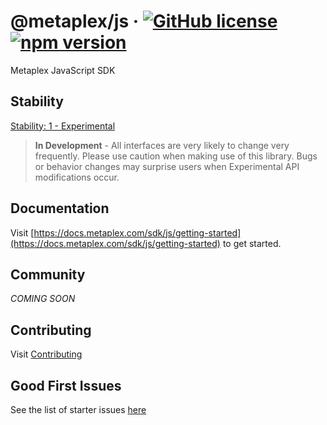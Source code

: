 # @metaplex/js &middot; [![GitHub license](https://img.shields.io/badge/license-MIT-blue.svg)](https://github.com/metaplex/js/blob/main/LICENSE) [![npm version](https://img.shields.io/npm/v/@metaplex/js.svg?style=flat)](https://www.npmjs.com/package/@metaplex/js)

Metaplex JavaScript SDK

## Stability

[Stability: 1 - Experimental](https://docs.metaplex.com/stability)

> **In Development** - All interfaces are very likely to change very frequently.
Please use caution when making use of this library. Bugs or behavior changes may
surprise users when Experimental API modifications occur.

## Documentation

Visit [https://docs.metaplex.com/sdk/js/getting-started](https://docs.metaplex.com/sdk/js/getting-started) to get started.

## Community

_COMING SOON_

## Contributing
Visit [Contributing](CONTRIBUTING.md)

## Good First Issues

See the list of starter issues [here](https://github.com/metaplex-foundation/js/issues?q=is%3Aissue+is%3Aopen+label%3A%22good+first+issue%22)
